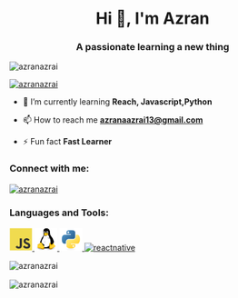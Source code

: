 <h1 align="center">Hi 👋, I'm Azran</h1>
<h3 align="center">A passionate learning a new thing</h3>

<p align="left"> <img src="https://komarev.com/ghpvc/?username=azranazrai&label=Profile%20views&color=0e75b6&style=flat" alt="azranazrai" /> </p>

<p align="left"> <a href="https://github.com/ryo-ma/github-profile-trophy"><img src="https://github-profile-trophy.vercel.app/?username=azranazrai" alt="azranazrai" /></a> </p>

- 🌱 I’m currently learning **Reach, Javascript,Python**

- 📫 How to reach me **azranaazrai13@gmail.com**

- ⚡ Fun fact **Fast Learner**

<h3 align="left">Connect with me:</h3>
<p align="left">
<a href="https://www.leetcode.com/azranazrai" target="blank"><img align="center" src="https://raw.githubusercontent.com/rahuldkjain/github-profile-readme-generator/master/src/images/icons/Social/leet-code.svg" alt="azranazrai" height="30" width="40" /></a>
</p>

<h3 align="left">Languages and Tools:</h3>
<p align="left"> <a href="https://developer.mozilla.org/en-US/docs/Web/JavaScript" target="_blank" rel="noreferrer"> <img src="https://raw.githubusercontent.com/devicons/devicon/master/icons/javascript/javascript-original.svg" alt="javascript" width="40" height="40"/> </a> <a href="https://www.linux.org/" target="_blank" rel="noreferrer"> <img src="https://raw.githubusercontent.com/devicons/devicon/master/icons/linux/linux-original.svg" alt="linux" width="40" height="40"/> </a> <a href="https://www.python.org" target="_blank" rel="noreferrer"> <img src="https://raw.githubusercontent.com/devicons/devicon/master/icons/python/python-original.svg" alt="python" width="40" height="40"/> </a> <a href="https://reactnative.dev/" target="_blank" rel="noreferrer"> <img src="https://reactnative.dev/img/header_logo.svg" alt="reactnative" width="40" height="40"/> </a> </p>

<p><img align="center" src="https://github-readme-stats.vercel.app/api/top-langs?username=azranazrai&show_icons=true&locale=en&layout=compact" alt="azranazrai" /></p>

<p><img align="center" src="https://github-readme-streak-stats.herokuapp.com/?user=azranazrai&" alt="azranazrai" /></p>
